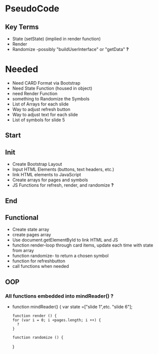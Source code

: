 # PseudoCode

## Key Terms
  - State (setState) (implied in render function)
  - Render
  - Randomize
  -possibly "buildUserInterface" or "getData" **?**

# Needed
* Need CARD Format via Bootstrap
* Need State Function (housed in object)
* need Render Function
* something to Randomize the Symbols
* List of Arrays for each slide 
* Way to adjust refresh button
* Way to adjust text for each slide
* List of symbols for slide 5

## Start
## Init
  - Create Bootstrap Layout
  - Input HTML Elements (buttons, text headers, etc.)
  - link HTML elements to JavaScript
  - Create arrays for pages and symbols
  - JS Functions for refresh, render, and randomize **?**
## End

## Functional
- Create state array
- create pages array
- Use document.getElementById to link HTML and JS
- function render-loop through card items, update each time with state from array
- function randomize- to return a chosen symbol
- function for refreshbutton
- call functions when needed


## OOP
  ### All functions embedded into mindReader() **?**
- function mindReader() {
      var state =["slide 1",etc. "slide 6"];
      
      function render () {
      for (var i = 0; i <pages.length; i ++) {
        ?
      }
      
      function randomize () {
  }
